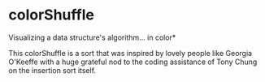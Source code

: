 # colorShuffle
Visualizing a data structure's algorithm... in color*

This colorShuffle is a sort that was inspired by lovely people like Georgia O'Keeffe with a huge grateful nod to the coding assistance of Tony Chung on the insertion sort itself. 
